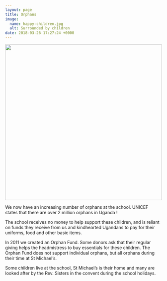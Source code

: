 ```yaml
---
layout: page
title: Orphans
image:
  name: happy-children.jpg
  alt: Surrounded by children
date: 2018-03-26 17:27:24 +0000
---
```

<a href="{{ site.url }}{{ site.baseurl }}/assets/images/{{ page.image.name }}"><img src="{{ site.url }}{{ site.baseurl }}/assets/images/{{ page.image.name }}" style="object-fit: cover; height: 500px; width: 100%;" /></a>

We now have an increasing number of orphans at the school.  UNICEF states that there are over 2 million orphans in Uganda ! 

The school receives no money to help support these children, and is reliant on funds they receive from us and kindhearted Ugandans to pay for their uniforms, food and other basic items.

In 2011 we created an Orphan Fund. Some donors ask that their regular giving helps the headmistress to buy essentials for these children. The Orphan Fund does not support individual orphans, but all orphans during their time at St Michael’s.

Some children live at the school, St Michael’s is their home and many are looked after by the Rev. Sisters in the convent during the school holidays. 